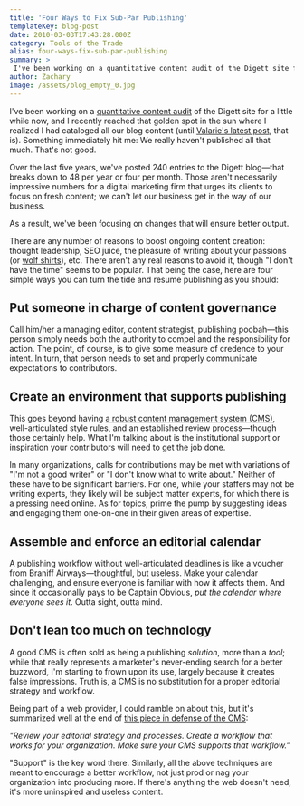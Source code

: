 ```yaml
---
title: 'Four Ways to Fix Sub-Par Publishing'
templateKey: blog-post
date: 2010-03-03T17:43:28.000Z
category: Tools of the Trade
alias: four-ways-fix-sub-par-publishing
summary: > 
 I've been working on a quantitative content audit of the Digett site for a little while now, and I recently reached that golden spot in the sun where I realized I had cataloged all our blog content (until Valarie's latest post, that is). Something immediately hit me: We really haven't published all that much. That's not good. Over the last five years, we've posted 240 entries to the Digett blog—that breaks down to 48 per year or four per month. Those aren't necessarily impressive numbers for a digital marketing firm that urges its clients to focus on fresh content; we can't let our business get in the way of our business.
author: Zachary
image: /assets/blog_empty_0.jpg
---
```


I've been working on a [quantitative content audit](/2010/02/23/building-case-content-audit) of the Digett site for a little while now, and I recently reached that golden spot in the sun where I realized I had cataloged all our blog content (until [Valarie's latest post](/2010/03/02/welcome-liquidframeworkscom), that is). Something immediately hit me: We really haven't published all that much. That's not good.

Over the last five years, we've posted 240 entries to the Digett blog—that breaks down to 48 per year or four per month. Those aren't necessarily impressive numbers for a digital marketing firm that urges its clients to focus on fresh content; we can't let our business get in the way of our business.

As a result, we've been focusing on changes that will ensure better output.

There are any number of reasons to boost ongoing content creation: thought leadership, SEO juice, the pleasure of writing about your passions (or [wolf shirts](/2009/05/29/unintended-benefits-social-web)), etc. There aren't any real reasons to avoid it, though "I don't have the time" seems to be popular. That being the case, here are four simple ways you can turn the tide and resume publishing as you should:

Put someone in charge of content governance
-------------------------------------------

Call him/her a managing editor, content strategist, publishing poobah—this person simply needs both the authority to compel and the responsibility for action. The point, of course, is to give some measure of credence to your intent. In turn, that person needs to set and properly communicate expectations to contributors.

Create an environment that supports publishing
----------------------------------------------

This goes beyond having [a robust content management system (CMS)](/2009/01/22/drupal-selling-points), well-articulated style rules, and an established review process—though those certainly help. What I'm talking about is the institutional support or inspiration your contributors will need to get the job done.

In many organizations, calls for contributions may be met with variations of "I'm not a good writer" or "I don't know what to write about." Neither of these have to be significant barriers. For one, while your staffers may not be writing experts, they likely will be subject matter experts, for which there is a pressing need online. As for topics, prime the pump by suggesting ideas and engaging them one-on-one in their given areas of expertise.

Assemble and enforce an editorial calendar
------------------------------------------

A publishing workflow without well-articulated deadlines is like a voucher from Braniff Airways—thoughtful, but useless. Make your calendar challenging, and ensure everyone is familiar with how it affects them. And since it occasionally pays to be Captain Obvious, _put the calendar where everyone sees it_. Outta sight, outta mind.

Don't lean too much on technology
---------------------------------

A good CMS is often sold as being a publishing _solution_, more than a _tool_; while that really represents a marketer's never-ending search for a better buzzword, I'm starting to frown upon its use, largely because it creates false impressions. Truth is, a CMS is no substitution for a proper editorial strategy and workflow.

Being part of a web provider, I could ramble on about this, but it's summarized well at the end of [this piece in defense of the CMS](http://incisive.nu/2010/in-defense-of-the-cms/):

_"Review your editorial strategy and processes. Create a workflow that  
works for your organization. Make sure your CMS supports that workflow."_

"Support" is the key word there. Similarly, all the above techniques are meant to encourage a better workflow, not just prod or nag your organization into producing more. If there's anything the web doesn't need, it's more uninspired and useless content.